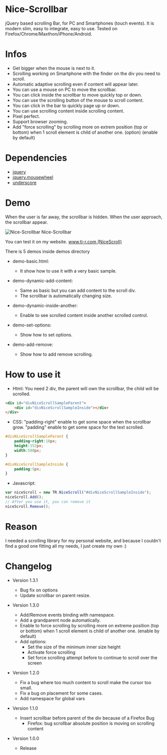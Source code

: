 # Nice-Scrollbar
jQuery based scrolling Bar, for PC and Smartphones (touch events). It is modern slim, easy to integrate, easy to use. Tested on Firefox/Chrome/Maxthon/iPhone/Android.

# Infos
 - Get bigger when the mouse is next to it.
 - Scrolling working on Smartphone with the finder on the div you need to scroll.
 - Automatic adaptive scrolling even if content will appear later.
 - You can use a mouse on PC to move the scrollbar.
 - You can click inside the scrollbar to move quickly top or down.
 - You can use the scrolling button of the mouse to scroll content.
 - You can click in the bar to quickly page up or down.
 - You can use scrolling content inside scrolling content.
 - Pixel perfect.
 - Support browser zooming.
 - Add "force scrolling" by scrolling more on extrem position (top or bottom) when 1 scroll element is child of another one. (option) (enable by default)
 
 
# Dependencies
 - [jquery](https://jquery.com/)
 - [jquery.mousewheel](https://github.com/jquery/jquery-mousewheel)
 - [underscore](http://underscorejs.org/)


# Demo
When the user is far away, the scrollbar is hidden.
When the user approach, the scrollbar appear.

![Nice-Scrollbar Nice-Scrollbar](http://www.ti-r.com/images/js/tr.nice.scroll.gif)

You can test it on my website.
[www.ti-r.com (NiceScroll)](http://www.ti-r.com/?js/Web/NiceScroll)

There is 5 demos inside demos directory
- demo-basic.html:
	* It show how to use it with a very basic sample.

- demo-dynamic-add-content:
	* Same as basic but you can add content to the scroll div.
	* The scrollbar is automatically changing size.

- demo-dynamic-inside-another:
	* Enable to see scrolled content inside another scrolled control.

- demo-set-options:
	* Show how to set options.

- demo-add-remove:
	* Show how to add remove scrolling.


# How to use it
- Html:
You need 2 div, the parent will own the scrollbar, the child will be scrolled.
```html
<div id="divNiceScrollSampleParent">
	<div id="divNiceScrollSampleInside"></div>
</div>
```

- CSS:
"padding-right" enable to get some space when the scrollbar grow.
"padding" enable to get some space for the text scrolled.
```css
#divNiceScrollSampleParent {
	padding-right:10px;
	height:152px;
	width:580px;
}

#divNiceScrollSampleInside {
	padding:5px;
}
```

- Javascript:
```js
var niceScroll = new TR.NiceScroll("#divNiceScrollSampleInside");
niceScroll.Add();
// After you use it, you can remove it
niceScroll.Remove();
```

# Reason
I needed a scrolling library for my personal website, and because I couldn't find a good one fitting all my needs, I just create my own :)


# Changelog

 - Version 1.3.1
	* Bug fix on options
	* Update scrollbar on parent resize.
	
 - Version 1.3.0
	* Add/Remove events binding with namespace.
	* Add a grandparent node automatically.
	* Enable to force scrolling by scrolling more on extreme position (top or bottom) when 1 scroll element is child of another one. (enable by default)
	* Add options:
		* Set the size of the minimum inner size height
		* Activate force scrolling
		* Set force scrolling attempt before to continue to scroll over the screen
	
 - Version 1.2.0
	* Fix a bug where too much content to scroll make the cursor too small.
	* Fix a bug on placement for some cases.
	* Add namespace for global vars
		
 - Version 1.1.0
	* Insert scrollbar before parent of the div because of a Firefox Bug
		- Firefox: bug scrollbar absolute position is moving on scrolling content

 - Version 1.0.0
	* Release
	